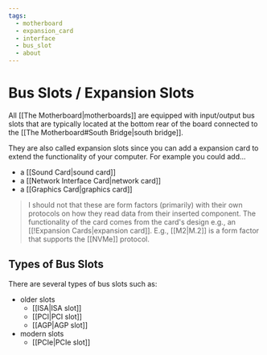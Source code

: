 ```yaml
---
tags:
  - motherboard
  - expansion_card
  - interface
  - bus_slot
  - about
---
```

# Bus Slots / Expansion Slots

All [[The Motherboard|motherboards]] are equipped with input/output bus slots that are typically located at the bottom rear of the board connected to the [[The Motherboard#South Bridge|south bridge]].

They are also called expansion slots since you can add a expansion card to extend the functionality of your computer. For example you could add...

- a [[Sound Card|sound card]]
- a [[Network Interface Card|network card]]
- a [[Graphics Card|graphics card]]

>I should not that these are form factors (primarily) with their own protocols on how they read data from their inserted component. The functionality of the card comes from the card's design e.g., an [[!Expansion Cards|expansion card]].
>E.g., [[M2|M.2]] is a form factor that supports the [[NVMe]] protocol.

## Types of Bus Slots

There are several types of bus slots such as:

- older slots
    - [[ISA|ISA slot]]
    - [[PCI|PCI slot]]
    - [[AGP|AGP slot]]
- modern slots
    - [[PCIe|PCIe slot]]
